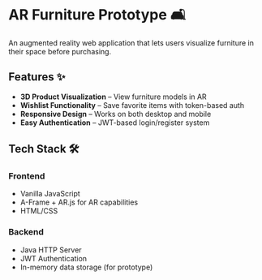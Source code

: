 # AR Furniture Prototype 🛋️
An augmented reality web application that lets users visualize furniture in their space before purchasing.
## Features ✨
- **3D Product Visualization** – View furniture models in AR
- **Wishlist Functionality** – Save favorite items with token-based auth
- **Responsive Design** – Works on both desktop and mobile
- **Easy Authentication** – JWT-based login/register system
## Tech Stack 🛠️
### Frontend
- Vanilla JavaScript
- A-Frame + AR.js for AR capabilities
- HTML/CSS
### Backend
- Java HTTP Server
- JWT Authentication
- In-memory data storage (for prototype)
